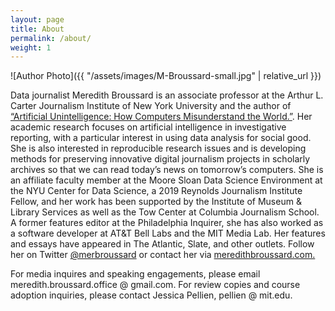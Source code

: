 ```yaml
---
layout: page
title: About
permalink: /about/
weight: 1
---
```

![Author Photo]({{ "/assets/images/M-Broussard-small.jpg" | relative_url }})

Data journalist Meredith Broussard is an associate professor at the Arthur L. Carter Journalism Institute of New York University and the author of [“Artificial Unintelligence: How Computers Misunderstand the World.”](https://www.amazon.com/Artificial-Unintelligence-Computers-Misunderstand-World/dp/0262038005). Her academic research focuses on artificial intelligence in investigative reporting, with a particular interest in using data analysis for social good. She is also interested in reproducible research issues and is developing methods for preserving innovative digital journalism projects in scholarly archives so that we can read today’s news on tomorrow’s computers. She is an affiliate faculty member at the Moore Sloan Data Science Environment at the NYU Center for Data Science, a 2019 Reynolds Journalism Institute Fellow, and her work has been supported by the Institute of Museum & Library Services as well as the Tow Center at Columbia Journalism School. A former features editor at the Philadelphia Inquirer, she has also worked as a software developer at AT&T Bell Labs and the MIT Media Lab. Her features and essays have appeared in The Atlantic, Slate, and other outlets. Follow her on Twitter [@merbroussard](https://twitter.com/merbroussard) or contact her via [meredithbroussard.com.](http://meredithbroussard.com)

For media inquires and speaking engagements, please email meredith.broussard.office @ gmail.com.
For review copies and course adoption inquiries, please contact Jessica Pellien, pellien @ mit.edu. 

